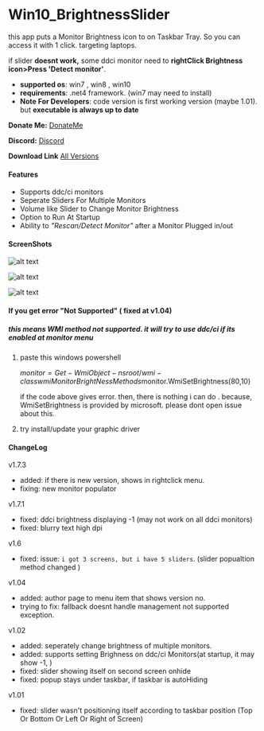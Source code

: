 # Win10_BrightnessSlider
this app puts a Monitor Brightness icon to on Taskbar Tray. So you can access it with 1 click.
targeting laptops. 

if slider **doesnt work,** some ddci monitor need to  **rightClick Brightness icon>Press 'Detect monitor'**.

* **supported os**:  win7 , win8 , win10 
* **requirements**: .net4 framework.  (win7 may need to install)  
* **Note For Developers**: code version is  first working version (maybe 1.01). but **executable is always up to date**

**Donate Me:** [DonateMe](https://github.com/blackholeearth/Win10_BrightnessSlider/blob/master/DonateMe.md)  

**Discord:** [Discord](https://discordapp.com/channels/484323520671907840) 

**Download Link**   [All Versions](https://github.com/blackholeearth/Win10_BrightnessSlider/releases)


#### Features

* Supports ddc/ci monitors
* Seperate Sliders For Multiple Monitors
* Volume like Slider to Change Monitor Brightness
* Option to Run At Startup
* Ability to *"Rescan/Detect Monitor"* after a Monitor Plugged in/out

#### ScreenShots

![alt text](https://github.com/blackholeearth/Win10_BrightnessSlider/blob/master/ss1.jpg?raw=true)

![alt text](https://github.com/blackholeearth/Win10_BrightnessSlider/blob/master/ss2.jpg?raw=true)

![alt text](https://github.com/blackholeearth/Win10_BrightnessSlider/blob/master/ss3.jpg?raw=true)


 
#### If you get error "Not Supported"  ( fixed at v1.04)
#####  this means WMI method not supported.  it will try to use  ddc/ci  if its enabled at monitor menu 

1) paste this  windows powershell 
   
   $monitor = Get-WmiObject -ns root/wmi -class wmiMonitorBrightNessMethods$monitor.WmiSetBrightness(80,10) 
  
   if the code above gives error. then, there is nothing i can do . 
   because, WmiSetBrightness is provided by microsoft.  please dont open issue about this.
    
2) try install/update your graphic driver  

 
#### ChangeLog

v1.7.3
 * added:  if there is new version, shows in rightclick menu.
 * fixing: new monitor populator
 
v1.7.1
* fixed: ddci brightness displaying -1 (may not work on all ddci monitors)
* fixed: blurry text high dpi  

v1.6
* fixed: issue: ``i got 3 screens, but i have 5 sliders``. (slider popualtion method changed )
 
v1.04 
* added: author page to  menu item  that shows version no.
* trying to fix: fallback doesnt handle management not supported exception.

v1.02

* added: seperately change brightness of multiple monitors.
* added: supports setting Brighness on ddc/ci Monitors(at startup, it may show -1,  )
* fixed: slider showing itself on second screen onhide 
* fixed: popup stays under taskbar, if taskbar is autoHiding  

v1.01

* fixed: slider wasn't positioning itself according to taskbar position (Top Or Bottom Or Left Or Right of Screen)

